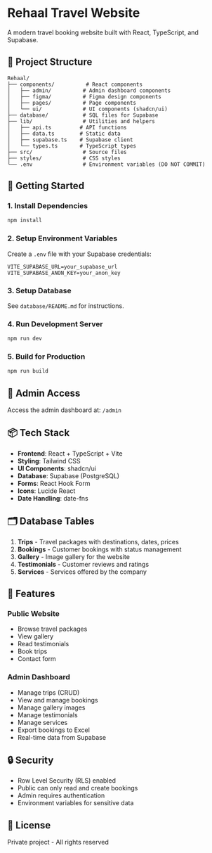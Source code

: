 # Rehaal Travel Website

A modern travel booking website built with React, TypeScript, and Supabase.

## 📁 Project Structure

```
Rehaal/
├── components/          # React components
│   ├── admin/          # Admin dashboard components
│   ├── figma/          # Figma design components
│   ├── pages/          # Page components
│   └── ui/             # UI components (shadcn/ui)
├── database/           # SQL files for Supabase
├── lib/                # Utilities and helpers
│   ├── api.ts         # API functions
│   ├── data.ts        # Static data
│   ├── supabase.ts    # Supabase client
│   └── types.ts       # TypeScript types
├── src/                # Source files
├── styles/             # CSS styles
└── .env                # Environment variables (DO NOT COMMIT)
```

## 🚀 Getting Started

### 1. Install Dependencies
```bash
npm install
```

### 2. Setup Environment Variables
Create a `.env` file with your Supabase credentials:
```
VITE_SUPABASE_URL=your_supabase_url
VITE_SUPABASE_ANON_KEY=your_anon_key
```

### 3. Setup Database
See `database/README.md` for instructions.

### 4. Run Development Server
```bash
npm run dev
```

### 5. Build for Production
```bash
npm run build
```

## 🔑 Admin Access

Access the admin dashboard at: `/admin`

## 📦 Tech Stack

- **Frontend**: React + TypeScript + Vite
- **Styling**: Tailwind CSS
- **UI Components**: shadcn/ui
- **Database**: Supabase (PostgreSQL)
- **Forms**: React Hook Form
- **Icons**: Lucide React
- **Date Handling**: date-fns

## 🗂️ Database Tables

1. **Trips** - Travel packages with destinations, dates, prices
2. **Bookings** - Customer bookings with status management
3. **Gallery** - Image gallery for the website
4. **Testimonials** - Customer reviews and ratings
5. **Services** - Services offered by the company

## 📝 Features

### Public Website
- Browse travel packages
- View gallery
- Read testimonials
- Book trips
- Contact form

### Admin Dashboard
- Manage trips (CRUD)
- View and manage bookings
- Manage gallery images
- Manage testimonials
- Manage services
- Export bookings to Excel
- Real-time data from Supabase

## 🔒 Security

- Row Level Security (RLS) enabled
- Public can only read and create bookings
- Admin requires authentication
- Environment variables for sensitive data

## 📄 License

Private project - All rights reserved

